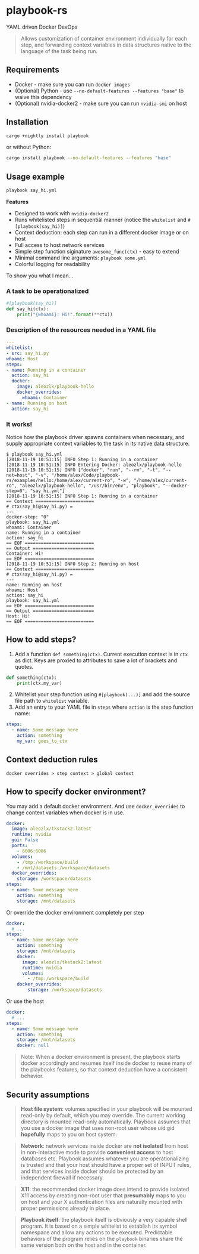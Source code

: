 # playbook-rs
YAML driven Docker DevOps

> Allows customization of container environment individually for each step, and forwarding context variables in data structures native to the language of the task being run.

## Requirements

* Docker - make sure you can run `docker images`
* (Optional) Python - use `--no-default-features --features "base"` to waive this dependency
* (Optional) nvidia-docker2 - make sure you can run `nvidia-smi` on host

## Installation

```sh
cargo +nightly install playbook
```

or without Python:

```sh
cargo install playbook --no-default-features --features "base"
```

## Usage example

```sh
playbook say_hi.yml
```

**Features**

* Designed to work with `nvidia-docker2`
* Runs whitelisted steps in sequential manner (notice the `whitelist` and `#[playbook(say_hi)]`)
* Context deduction: each step can run in a different docker image or on host
* Full access to host network services
* Simple step function siginature `awesome_func(ctx)` - easy to extend
* Minimal command line arguments: `playbook some.yml`
* Colorful logging for readability

To show you what I mean...

### A task to be operationalized

```python
#[playbook(say_hi)]
def say_hi(ctx):
    print("{whoami}: Hi!".format(**ctx))
```

### Description of the resources needed in a YAML file
```yml
---
whitelist:
- src: say_hi.py
whoami: Host
steps:
- name: Running in a container
  action: say_hi
  docker:
    image: aleozlx/playbook-hello
    docker_overrides:
      whoami: Container
- name: Running on host
  action: say_hi

```

### It works!
Notice how the playbook driver spawns containers when necessary, and supply appropriate context variables to the task in its native data structure.
```
$ playbook say_hi.yml
[2018-11-19 10:51:15] INFO Step 1: Running in a container
[2018-11-19 10:51:15] INFO Entering Docker: aleozlx/playbook-hello
[2018-11-19 10:51:15] INFO ["docker", "run", "--rm", "-t", "--net=host", "-v", "/home/alex/Code/playbook-rs/examples/hello:/home/alex/current-ro", "-w", "/home/alex/current-ro", "aleozlx/playbook-hello", "/usr/bin/env", "playbook", "--docker-step=0", "say_hi.yml"]
[2018-11-19 16:51:15] INFO Step 1: Running in a container
== Context ======================
# ctx(say_hi@say_hi.py) =
---
docker-step: "0"
playbook: say_hi.yml
whoami: Container
name: Running in a container
action: say_hi
== EOF ==========================
== Output =======================
Container: Hi!
== EOF ==========================
[2018-11-19 10:51:15] INFO Step 2: Running on host
== Context ======================
# ctx(say_hi@say_hi.py) =
---
name: Running on host
whoami: Host
action: say_hi
playbook: say_hi.yml
== EOF ==========================
== Output =======================
Host: Hi!
== EOF ==========================
```

## How to add steps?

1. Add a function `def something(ctx)`. Current execution context is in `ctx` as dict. Keys are proxied to attributes to save a lot of brackets and quotes.

```python
def something(ctx):
    print(ctx.my_var)
```

2. Whitelist your step function using `#[playbook(...)]` and add the source file path to `whitelist` variable.
3. Add an entry to your YAML file in `steps` where `action` is the step function name:

```yml
steps:
  - name: Some message here
    action: something
    my_var: goes_to_ctx
```

## Context deduction rules

```
docker overrides > step context > global context
```

## How to specify docker environment?

You may add a default docker environment.
And use `docker_overrides` to change context variables when docker is in use.
```yml
docker:
  image: aleozlx/tkstack2:latest
  runtime: nvidia
  gui: False
  ports:
    - 6006:6006
  volumes:
    - /tmp:/workspace/build
    - /mnt/datasets:/workspace/datasets
  docker_overrides:
    storage: /workspace/datasets
steps:
  - name: Some message here
    action: something
    storage: /mnt/datasets
```

Or override the docker environment completely per step
```yml
docker:
  # ...
steps:
  - name: Some message here
    action: something
    storage: /mnt/datasets
    docker:
      image: aleozlx/tkstack2:latest
      runtime: nvidia
      volumes:
        - /tmp:/workspace/build
    docker_overrides:
        storage: /workspace/datasets
```

Or use the host
```yml
docker:
  # ...
steps:
  - name: Some message here
    action: something
    storage: /mnt/datasets
    docker: null
```

> Note: When a docker environment is present, the playbook starts docker accordingly and resumes itself inside docker to reuse many of the playbooks features,
> so that context deduction have a consistent behavior.

## Security assumptions

> **Host file system**: volumes specified in your playbook will be mounted read-only by default, which you may override. The current working directory is mounted read-only automatically. Playbook assumes that you use a docker image that uses non-root user whose uid:gid **hopefully** maps to you on host system.

> **Network**: network services inside docker are **not isolated** from host in non-interactive mode to provide **convenient access** to host databases etc. Playbook assumes whatever you are operationalizing is trusted and that your host should have a proper set of INPUT rules, and that services inside docker should be protected by an independent firewall if necessary.

> **X11**: the recommended docker image does intend to provide isolated X11 access by creating non-root user that **presumably** maps to you on host and your X authentication files are naturally mounted with proper permissions already in place.

> **Playbook itself**: the playbook itself is obviously a very capable shell program. It is based on a simple whitelist to establish its symbol namespace and allow any actions to be executed. Predictable behaviors of the program relies on the `playbook` binaries share the same version both on the host and in the container.


